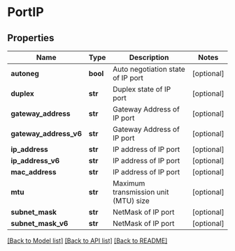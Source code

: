 # PortIP

## Properties
Name | Type | Description | Notes
------------ | ------------- | ------------- | -------------
**autoneg** | **bool** | Auto negotiation state of IP port | [optional] 
**duplex** | **str** | Duplex state of IP port | [optional] 
**gateway_address** | **str** | Gateway Address of IP port | [optional] 
**gateway_address_v6** | **str** | Gateway Address of IP port | [optional] 
**ip_address** | **str** | IP address of IP port | [optional] 
**ip_address_v6** | **str** | IP address of IP port | [optional] 
**mac_address** | **str** | IP address of IP port | [optional] 
**mtu** | **str** | Maximum transmission unit (MTU) size | [optional] 
**subnet_mask** | **str** | NetMask of IP port | [optional] 
**subnet_mask_v6** | **str** | NetMask of IP port | [optional] 

[[Back to Model list]](../README.md#documentation-for-models) [[Back to API list]](../README.md#documentation-for-api-endpoints) [[Back to README]](../README.md)


